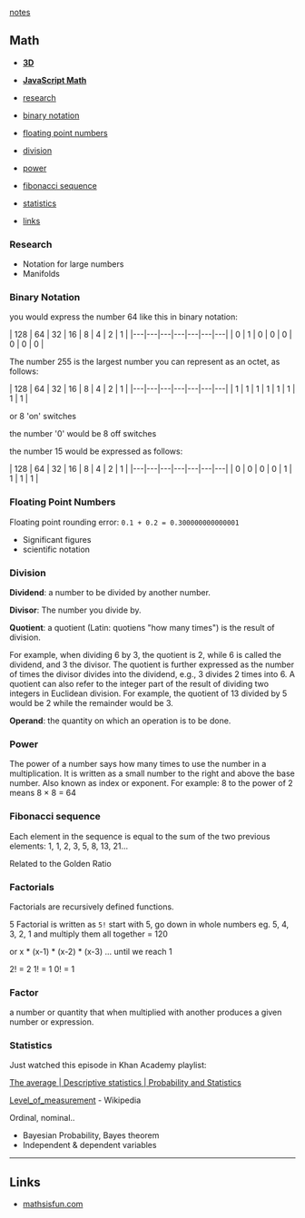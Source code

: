 [notes](notes.md)

## Math

- **[3D](3D.md)**
- **[JavaScript Math](javascript/math.md)**


- [research](#research)
- [binary notation](#binary-notation)
- [floating point numbers](#floating-point0numbers)
- [division](#division)
- [power](#power)
- [fibonacci sequence](#fibonacci-sequence)
- [statistics](#statistics)
- [links](#links)

### Research
- Notation for large numbers
- Manifolds

### Binary Notation

you would express the number 64 like this in binary notation:

| 128 | 64 | 32  | 16 | 8 | 4 | 2 | 1 |
|---|---|---|---|---|---|---|
| 0   | 1 | 0 | 0  | 0 | 0 | 0 | 0 |



The number 255 is the largest number you can represent as an octet, as follows:

| 128 | 64 | 32  | 16 | 8 | 4 | 2 | 1 |
|---|---|---|---|---|---|---|
| 1   | 1 | 1 | 1  | 1 | 1 | 1 | 1 |

or 8 'on' switches

the number '0' would be 8 off switches

the number 15 would be expressed as follows:

| 128 | 64 | 32  | 16 | 8 | 4 | 2 | 1 |
|---|---|---|---|---|---|---|
| 0   | 0 | 0 | 0  | 1 | 1 | 1 | 1 |

### Floating Point Numbers

Floating point rounding error: `0.1 + 0.2 = 0.300000000000001`

- Significant figures
- scientific notation

### Division
**Dividend**: a number to be divided by another number.

**Divisor**: The number you divide by.

**Quotient**: a quotient (Latin: quotiens "how many times") is the result of division.

For example, when dividing 6 by 3, the quotient is 2, while 6 is called the dividend, and 3 the divisor. The quotient is further expressed as the number of times the divisor divides into the dividend, e.g., 3 divides 2 times into 6. A quotient can also refer to the integer part of the result of dividing two integers in Euclidean division. For example, the quotient of 13 divided by 5 would be 2 while the remainder would be 3.

**Operand**: the quantity on which an operation is to be done.

### Power
The power of a number says how many times to use the number in a multiplication. It is written as a small number to the right and above the base number. Also known as index or exponent.
For example: 8 to the power of 2 means 8 × 8 = 64

### Fibonacci sequence

Each element in the sequence is equal to the sum of the two previous elements: 1, 1, 2, 3, 5, 8, 13, 21...

Related to the Golden Ratio


### Factorials
Factorials are recursively defined functions.

5 Factorial is written as `5!`
start with 5, go down in whole numbers eg. 5, 4, 3, 2, 1 and multiply them all together  = 120

or x * (x-1) * (x-2) * (x-3) ... until we reach 1

2! = 2
1! = 1
0! = 1


### Factor
a number or quantity that when multiplied with another produces a given number or expression.

### Statistics
Just watched this episode in Khan Academy playlist:

[The average | Descriptive statistics | Probability and Statistics](https://www.youtube.com/watch?v=uhxtUt_-GyM&list=PL1328115D3D8A2566)

[Level_of_measurement](https://en.wikipedia.org/wiki/Level_of_measurement) - Wikipedia

Ordinal, nominal..

- Bayesian Probability, Bayes theorem
- Independent & dependent variables

---

## Links
- [mathsisfun.com](www.mathsisfun.com)
